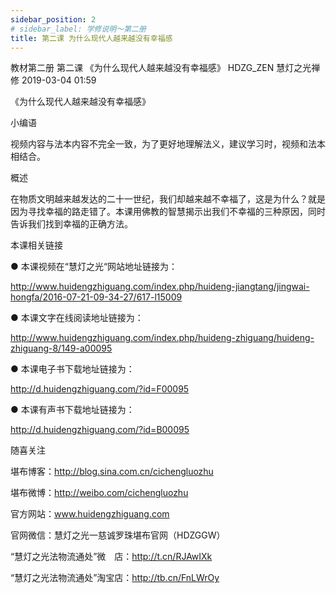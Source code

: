 ```yaml
---
sidebar_position: 2
# sidebar_label: 学修说明～第二册
title: 第二课 为什么现代人越来越没有幸福感
---
```


教材第二册 第二课 《为什么现代人越来越没有幸福感》
HDZG_ZEN 慧灯之光禅修 2019-03-04 01:59

《为什么现代人越来越没有幸福感》

 小编语

视频内容与法本内容不完全一致，为了更好地理解法义，建议学习时，视频和法本相结合。

概述

在物质文明越来越发达的二十一世纪，我们却越来越不幸福了，这是为什么？就是因为寻找幸福的路走错了。本课用佛教的智慧揭示出我们不幸福的三种原因，同时告诉我们找到幸福的正确方法。

 本课相关链接

●  本课视频在“慧灯之光“网站地址链接为：

<http://www.huidengzhiguang.com/index.php/huideng-jiangtang/jingwai-hongfa/2016-07-21-09-34-27/617-l15009>

●  本课文字在线阅读地址链接为：

<http://www.huidengzhiguang.com/index.php/huideng-zhiguang/huideng-zhiguang-8/149-a00095>

●  本课电子书下载地址链接为：

<http://d.huidengzhiguang.com/?id=F00095>

●  本课有声书下载地址链接为：

<http://d.huidengzhiguang.com/?id=B00095>

随喜关注

堪布博客：<http://blog.sina.com.cn/cichengluozhu>

堪布微博：<http://weibo.com/cichengluozhu>

官方网站：www.huidengzhiguang.com

官网微信：慧灯之光一慈诚罗珠堪布官网（HDZGGW）

“慧灯之光法物流通处”微　店：<http://t.cn/RJAwIXk>

“慧灯之光法物流通处”淘宝店：<http://tb.cn/FnLWrOy>
